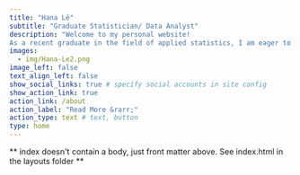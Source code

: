 ```yaml
---
title: "Hana Lê"
subtitle: "Graduate Statistician/ Data Analyst"
description: "Welcome to my personal website!
As a recent graduate in the field of applied statistics, I am eager to continue learning and growing in the field. My goal is to use this blog as a way to document my journey and share my learning experiences with others.🥳"
images:
  - img/Hana-Le2.png
image_left: false
text_align_left: false
show_social_links: true # specify social accounts in site config
show_action_link: true
action_link: /about
action_label: "Read More &rarr;"
action_type: text # text, button
type: home
---
```


** index doesn't contain a body, just front matter above.
See index.html in the layouts folder **
